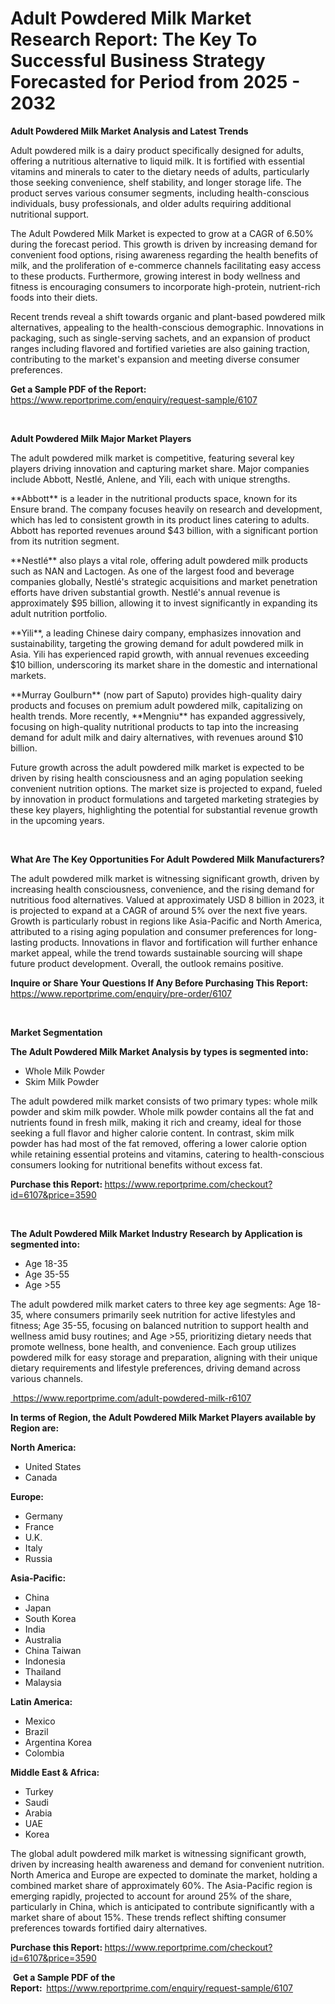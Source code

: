 <p><h1>Adult Powdered Milk Market Research Report: The Key To Successful Business Strategy Forecasted for Period from 2025 - 2032</h1></p><p><strong>Adult Powdered Milk Market Analysis and Latest Trends</strong></p>
<p><p>Adult powdered milk is a dairy product specifically designed for adults, offering a nutritious alternative to liquid milk. It is fortified with essential vitamins and minerals to cater to the dietary needs of adults, particularly those seeking convenience, shelf stability, and longer storage life. The product serves various consumer segments, including health-conscious individuals, busy professionals, and older adults requiring additional nutritional support.</p><p>The Adult Powdered Milk Market is expected to grow at a CAGR of 6.50% during the forecast period. This growth is driven by increasing demand for convenient food options, rising awareness regarding the health benefits of milk, and the proliferation of e-commerce channels facilitating easy access to these products. Furthermore, growing interest in body wellness and fitness is encouraging consumers to incorporate high-protein, nutrient-rich foods into their diets.</p><p>Recent trends reveal a shift towards organic and plant-based powdered milk alternatives, appealing to the health-conscious demographic. Innovations in packaging, such as single-serving sachets, and an expansion of product ranges including flavored and fortified varieties are also gaining traction, contributing to the market's expansion and meeting diverse consumer preferences.</p></p>
<p><strong>Get a Sample PDF of the Report:&nbsp;</strong> <a href="https://www.reportprime.com/enquiry/request-sample/6107?utm_campaign=4520&utm_medium=2&utm_source=Github&utm_content=ia&utm_term=14052025&utm_id=adult-powdered-milk">https://www.reportprime.com/enquiry/request-sample/6107</a></p>
<p>&nbsp;</p>
<p><strong>Adult Powdered Milk Major Market Players</strong></p>
<p><p>The adult powdered milk market is competitive, featuring several key players driving innovation and capturing market share. Major companies include Abbott, Nestlé, Anlene, and Yili, each with unique strengths.</p><p>**Abbott** is a leader in the nutritional products space, known for its Ensure brand. The company focuses heavily on research and development, which has led to consistent growth in its product lines catering to adults. Abbott has reported revenues around $43 billion, with a significant portion from its nutrition segment.</p><p>**Nestlé** also plays a vital role, offering adult powdered milk products such as NAN and Lactogen. As one of the largest food and beverage companies globally, Nestlé's strategic acquisitions and market penetration efforts have driven substantial growth. Nestlé's annual revenue is approximately $95 billion, allowing it to invest significantly in expanding its adult nutrition portfolio.</p><p>**Yili**, a leading Chinese dairy company, emphasizes innovation and sustainability, targeting the growing demand for adult powdered milk in Asia. Yili has experienced rapid growth, with annual revenues exceeding $10 billion, underscoring its market share in the domestic and international markets.</p><p>**Murray Goulburn** (now part of Saputo) provides high-quality dairy products and focuses on premium adult powdered milk, capitalizing on health trends. More recently, **Mengniu** has expanded aggressively, focusing on high-quality nutritional products to tap into the increasing demand for adult milk and dairy alternatives, with revenues around $10 billion.</p><p>Future growth across the adult powdered milk market is expected to be driven by rising health consciousness and an aging population seeking convenient nutrition options. The market size is projected to expand, fueled by innovation in product formulations and targeted marketing strategies by these key players, highlighting the potential for substantial revenue growth in the upcoming years.</p></p>
<p>&nbsp;</p>
<p><strong>What Are The Key Opportunities For Adult Powdered Milk Manufacturers?</strong></p>
<p><p>The adult powdered milk market is witnessing significant growth, driven by increasing health consciousness, convenience, and the rising demand for nutritious food alternatives. Valued at approximately USD 8 billion in 2023, it is projected to expand at a CAGR of around 5% over the next five years. Growth is particularly robust in regions like Asia-Pacific and North America, attributed to a rising aging population and consumer preferences for long-lasting products. Innovations in flavor and fortification will further enhance market appeal, while the trend towards sustainable sourcing will shape future product development. Overall, the outlook remains positive.</p></p>
<p><strong>Inquire or Share Your Questions If Any Before Purchasing This Report:</strong> <a href="https://www.reportprime.com/enquiry/pre-order/6107?utm_campaign=4520&utm_medium=2&utm_source=Github&utm_content=ia&utm_term=14052025&utm_id=adult-powdered-milk">https://www.reportprime.com/enquiry/pre-order/6107</a></p>
<p>&nbsp;</p>
<p><strong>Market Segmentation</strong></p>
<p><strong>The Adult Powdered Milk Market Analysis by types is segmented into:</strong></p>
<p><ul><li>Whole Milk Powder</li><li>Skim Milk Powder</li></ul></p>
<p><p>The adult powdered milk market consists of two primary types: whole milk powder and skim milk powder. Whole milk powder contains all the fat and nutrients found in fresh milk, making it rich and creamy, ideal for those seeking a full flavor and higher calorie content. In contrast, skim milk powder has had most of the fat removed, offering a lower calorie option while retaining essential proteins and vitamins, catering to health-conscious consumers looking for nutritional benefits without excess fat.</p></p>
<p><strong>Purchase this Report:&nbsp;</strong><a href="https://www.reportprime.com/checkout?id=6107&price=3590&utm_campaign=4520&utm_medium=2&utm_source=Github&utm_content=ia&utm_term=14052025&utm_id=adult-powdered-milk">https://www.reportprime.com/checkout?id=6107&price=3590</a></p>
<p>&nbsp;</p>
<p><strong>The Adult Powdered Milk Market Industry Research by Application is segmented into:</strong></p>
<p><ul><li>Age 18-35</li><li>Age 35-55</li><li>Age >55</li></ul></p>
<p><p>The adult powdered milk market caters to three key age segments: Age 18-35, where consumers primarily seek nutrition for active lifestyles and fitness; Age 35-55, focusing on balanced nutrition to support health and wellness amid busy routines; and Age >55, prioritizing dietary needs that promote wellness, bone health, and convenience. Each group utilizes powdered milk for easy storage and preparation, aligning with their unique dietary requirements and lifestyle preferences, driving demand across various channels.</p></p>
<p><a href="https://www.reportprime.com/adult-powdered-milk-r6107?utm_campaign=4520&utm_medium=2&utm_source=Github&utm_content=ia&utm_term=14052025&utm_id=adult-powdered-milk">&nbsp;https://www.reportprime.com/adult-powdered-milk-r6107</a></p>
<p><strong>In terms of Region, the Adult Powdered Milk Market Players available by Region are:</strong></p>
<p>
    <p> <strong> North America: </strong>
        <ul>
            <li>United States</li>
            <li>Canada</li>
        </ul>
        </p> 
    <p> <strong> Europe: </strong>
        <ul>
            <li>Germany</li>
            <li>France</li>
            <li>U.K.</li>
            <li>Italy</li>
            <li>Russia</li>
        </ul>
        </p> 
    <p> <strong> Asia-Pacific: </strong>
        <ul>
            <li>China</li>
            <li>Japan</li>
            <li>South Korea</li>
            <li>India</li>
            <li>Australia</li>
            <li>China Taiwan</li>
            <li>Indonesia</li>
            <li>Thailand</li>
            <li>Malaysia</li>
        </ul>
        </p> 
    <p> <strong> Latin America: </strong>
        <ul>
            <li>Mexico</li>
            <li>Brazil</li>
            <li>Argentina Korea</li>
            <li>Colombia</li>
        </ul>
        </p> 
    <p> <strong> Middle East & Africa: </strong>
        <ul>
            <li>Turkey</li>
            <li>Saudi</li>
            <li>Arabia</li>
            <li>UAE</li>
            <li>Korea</li>
        </ul>
    </p>
    </p>
<p><p>The global adult powdered milk market is witnessing significant growth, driven by increasing health awareness and demand for convenient nutrition. North America and Europe are expected to dominate the market, holding a combined market share of approximately 60%. The Asia-Pacific region is emerging rapidly, projected to account for around 25% of the share, particularly in China, which is anticipated to contribute significantly with a market share of about 15%. These trends reflect shifting consumer preferences towards fortified dairy alternatives.</p></p>
<p><strong>Purchase this Report: </strong><a href="https://www.reportprime.com/checkout?id=6107&price=3590&utm_campaign=4520&utm_medium=2&utm_source=Github&utm_content=ia&utm_term=14052025&utm_id=adult-powdered-milk">https://www.reportprime.com/checkout?id=6107&price=3590</a></p>
<p>&nbsp;<strong>Get a Sample PDF of the Report:&nbsp;&nbsp;</strong><a href="https://www.reportprime.com/enquiry/request-sample/6107?utm_campaign=4520&utm_medium=2&utm_source=Github&utm_content=ia&utm_term=14052025&utm_id=adult-powdered-milk">https://www.reportprime.com/enquiry/request-sample/6107</a></p>
<p><strong></strong></p>
<p><p></p><p></p><p></p></p>